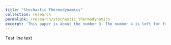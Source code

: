 ```yaml
---
title: "Stochastic Thermodynamics"
collection: research
permalink: /research/stochastic_thermodynamics
excerpt: 'This paper is about the number 3. The number 4 is left for future work.'
---
```


Test line text

